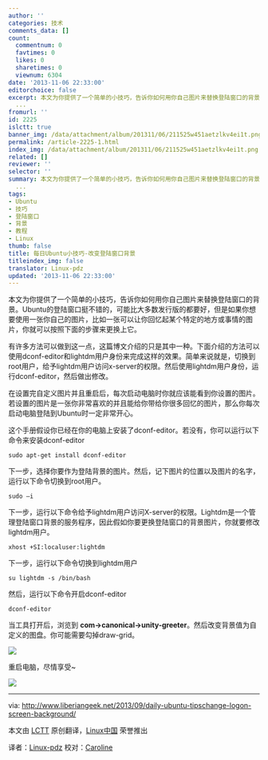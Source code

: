 ```yaml
---
author: ''
categories: 技术
comments_data: []
count:
  commentnum: 0
  favtimes: 0
  likes: 0
  sharetimes: 0
  viewnum: 6304
date: '2013-11-06 22:33:00'
editorchoice: false
excerpt: 本文为你提供了一个简单的小技巧，告诉你如何用你自己图片来替换登陆窗口的背景。Ubuntu的登陆窗口挺不错的，可能比大多数发行版的都要好，但是如果你想要使用一张你自己的图片，比如一张可以让你回忆起某个特定的地
  ...
fromurl: ''
id: 2225
islctt: true
banner_img: /data/attachment/album/201311/06/211525w451aetzlkv4ei1t.png
permalink: /article-2225-1.html
index_img: /data/attachment/album/201311/06/211525w451aetzlkv4ei1t.png.thumb.jpg
related: []
reviewer: ''
selector: ''
summary: 本文为你提供了一个简单的小技巧，告诉你如何用你自己图片来替换登陆窗口的背景。Ubuntu的登陆窗口挺不错的，可能比大多数发行版的都要好，但是如果你想要使用一张你自己的图片，比如一张可以让你回忆起某个特定的地
  ...
tags:
- Ubuntu
- 技巧
- 登陆窗口
- 背景
- 教程
- Linux
thumb: false
title: 每日Ubuntu小技巧-改变登陆窗口背景
titleindex_img: false
translator: Linux-pdz
updated: '2013-11-06 22:33:00'
---
```


本文为你提供了一个简单的小技巧，告诉你如何用你自己图片来替换登陆窗口的背景。Ubuntu的登陆窗口挺不错的，可能比大多数发行版的都要好，但是如果你想要使用一张你自己的图片，比如一张可以让你回忆起某个特定的地方或事情的图片，你就可以按照下面的步骤来更换上它。


有许多方法可以做到这一点，这篇博文介绍的只是其中一种。下面介绍的方法可以使用dconf-editor和lightdm用户身份来完成这样的效果。简单来说就是，切换到root用户，给予lightdm用户访问x-server的权限。然后使用lightdm用户身份，运行dconf-editor，然后做出修改。


在设置完自定义图片并且重启后，每次启动电脑时你就应该能看到你设置的图片。若设置的图片是一张你非常喜欢的并且能给你带给你很多回忆的图片，那么你每次启动电脑登陆到Ubuntu时一定非常开心。


这个手册假设你已经在你的电脑上安装了dconf-editor。若没有，你可以运行以下命令来安装dconf-editor



```
sudo apt-get install dconf-editor 
```

下一步，选择你要作为登陆背景的图片。然后，记下图片的位置以及图片的名字，运行以下命令切换到root用户。



```
sudo –i 
```

下一步，运行以下命令给予lightdm用户访问X-server的权限。Lightdm是一个管理登陆窗口背景的服务程序，因此假如你要更换登陆窗口的背景图片，你就要修改lightdm用户。



```
xhost +SI:localuser:lightdm 
```

下一步，运行以下命令切换到lightdm用户



```
su lightdm -s /bin/bash 
```

然后，运行以下命令开启dconf-editor



```
dconf-editor 
```

当工具打开后，浏览到 **com->canonical->unity-greeter**。然后改变背景值为自定义的图盘。你可能需要勾掉draw-grid。


![](/data/attachment/album/201311/06/211525w451aetzlkv4ei1t.png)


重启电脑，尽情享受~


![](/data/attachment/album/201311/06/2115266x340i97bfhbicp7.png)




---


via: <http://www.liberiangeek.net/2013/09/daily-ubuntu-tipschange-logon-screen-background/>


本文由 [LCTT](https://github.com/LCTT/TranslateProject) 原创翻译，[Linux中国](http://linux.cn/) 荣誉推出


译者：[Linux-pdz](https://github.com/Linux-pdz) 校对：[Caroline](https://github.com/carolinewuyan)